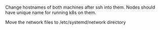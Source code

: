 Change hostnames of both machines after ssh into them. Nodes should have unique name for running k8s on them.

Move the network files to /etc/systemd/network directory

